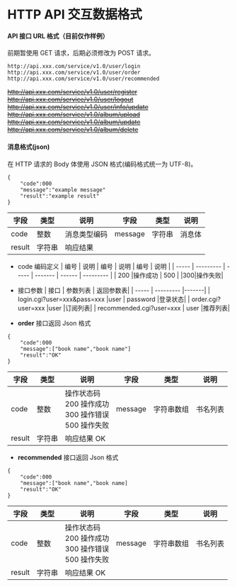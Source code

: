 # HTTP API 交互数据格式

#### API 接口 URL 格式（目前仅作样例）

前期暂使用 GET 请求，后期必须修改为 POST 请求。

```
http://api.xxx.com/service/v1.0/user/login
http://api.xxx.com/service/v1.0/user/order
http://api.xxx.com/service/v1.0/user/recommended
```
~~http://api.xxx.com/service/v1.0/user/register~~
~~http://api.xxx.com/service/v1.0/user/logout~~
~~http://api.xxx.com/service/v1.0/user/info/update~~
~~http://api.xxx.com/service/v1.0/album/upload~~
~~http://api.xxx.com/service/v1.0/album/update~~
~~http://api.xxx.com/service/v1.0/album/delete~~

#### 消息格式(json)

在 HTTP 请求的 Body 体使用 JSON 格式(编码格式统一为 UTF-8)。

```
{
    "code":000
    "message":"example message"
    "result":"example result"
}
```

| 字段     | 类型    | 说明      | 字段  | 类型    | 说明   |
| -------- | ------ | -------- | ---- | ------ | ------ |
| code   | 整数    | 消息类型编码 | message | 字符串  | 消息体 |
| result | 字符串  | 响应结果 |      |        |        |

* code 编码定义
| 编号   | 说明      | 编号   | 说明     | 编号   | 说明       |
| ----- | --------- | ----- | ------- | ------ | --------- |
| 200   |操作成功     | 500  |   |300|操作失败|



* 接口参数
| 接口 | 参数列表  | 返回参数表|
| ----- | --------- |-------|
| login.cgi?user=xxx&pass=xxx |user \| password     |登录状态|
| order.cgi?user=xxx |user |订阅列表|
| recommended.cgi?user=xxx | user |推荐列表|

* **order** 接口返回 Json 格式
```
{
    "code":000
    "message":["book name","book name"]
    "result":"OK"
}
```

| 字段   | 类型   | 说明                                                         | 字段    | 类型       | 说明     |
| ------ | ------ | ------------------------------------------------------------ | ------- | ---------- | -------- |
| code   | 整数   | 操作状态码<br />200 操作成功<br />300 操作错误<br />500 操作失败 | message | 字符串数组 | 书名列表 |
| result | 字符串 | 响应结果 OK                                                  |         |            |          |

* **recommended** 接口返回 Json 格式
```
{
    "code":000
    "message":["book name","book name]
    "result":"OK"
}
```

| 字段   | 类型   | 说明                                                         | 字段    | 类型       | 说明     |
| ------ | ------ | ------------------------------------------------------------ | ------- | ---------- | -------- |
| code   | 整数   | 操作状态码<br />200 操作成功<br />300 操作错误<br />500 操作失败 | message | 字符串数组 | 书名列表 |
| result | 字符串 | 响应结果 OK                                                  |         |            |          |